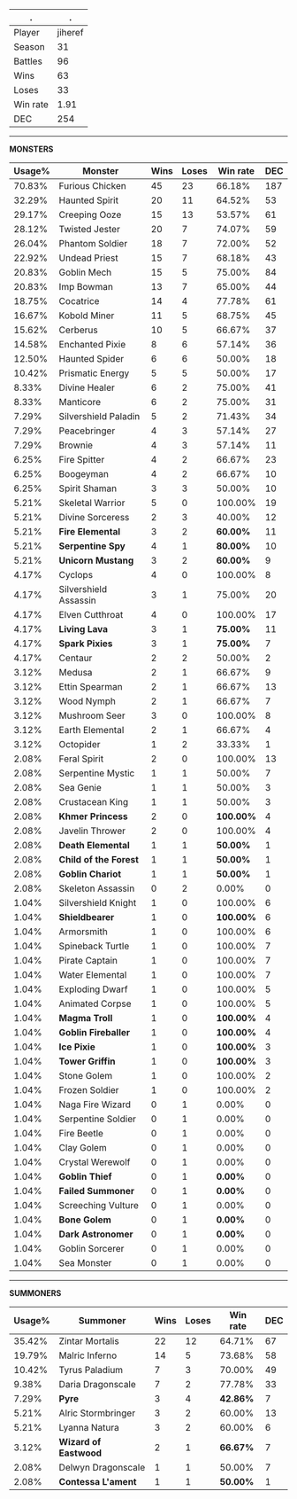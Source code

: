 .|.
|-|-
Player|jiheref
Season|31
Battles|96
Wins|63
Loses|33
Win rate|1.91
DEC|254

---
**MONSTERS**

Usage%|Monster|Wins|Loses|Win rate|DEC|
-|-|-|-|-|-|
70.83%|Furious Chicken|45|23|66.18%|187|
32.29%|Haunted Spirit|20|11|64.52%|53|
29.17%|Creeping Ooze|15|13|53.57%|61|
28.12%|Twisted Jester|20|7|74.07%|59|
26.04%|Phantom Soldier|18|7|72.00%|52|
22.92%|Undead Priest|15|7|68.18%|43|
20.83%|Goblin Mech|15|5|75.00%|84|
20.83%|Imp Bowman|13|7|65.00%|44|
18.75%|Cocatrice|14|4|77.78%|61|
16.67%|Kobold Miner|11|5|68.75%|45|
15.62%|Cerberus|10|5|66.67%|37|
14.58%|Enchanted Pixie|8|6|57.14%|36|
12.50%|Haunted Spider|6|6|50.00%|18|
10.42%|Prismatic Energy|5|5|50.00%|17|
8.33%|Divine Healer|6|2|75.00%|41|
8.33%|Manticore|6|2|75.00%|31|
7.29%|Silvershield Paladin|5|2|71.43%|34|
7.29%|Peacebringer|4|3|57.14%|27|
7.29%|Brownie|4|3|57.14%|11|
6.25%|Fire Spitter|4|2|66.67%|23|
6.25%|Boogeyman|4|2|66.67%|10|
6.25%|Spirit Shaman|3|3|50.00%|10|
5.21%|Skeletal Warrior|5|0|100.00%|19|
5.21%|Divine Sorceress|2|3|40.00%|12|
5.21%|**Fire Elemental**|3|2|**60.00%**|11|
5.21%|**Serpentine Spy**|4|1|**80.00%**|10|
5.21%|**Unicorn Mustang**|3|2|**60.00%**|9|
4.17%|Cyclops|4|0|100.00%|8|
4.17%|Silvershield Assassin|3|1|75.00%|20|
4.17%|Elven Cutthroat|4|0|100.00%|17|
4.17%|**Living Lava**|3|1|**75.00%**|11|
4.17%|**Spark Pixies**|3|1|**75.00%**|7|
4.17%|Centaur|2|2|50.00%|2|
3.12%|Medusa|2|1|66.67%|9|
3.12%|Ettin Spearman|2|1|66.67%|13|
3.12%|Wood Nymph|2|1|66.67%|7|
3.12%|Mushroom Seer|3|0|100.00%|8|
3.12%|Earth Elemental|2|1|66.67%|4|
3.12%|Octopider|1|2|33.33%|1|
2.08%|Feral Spirit|2|0|100.00%|13|
2.08%|Serpentine Mystic|1|1|50.00%|7|
2.08%|Sea Genie|1|1|50.00%|3|
2.08%|Crustacean King|1|1|50.00%|3|
2.08%|**Khmer Princess**|2|0|**100.00%**|4|
2.08%|Javelin Thrower|2|0|100.00%|4|
2.08%|**Death Elemental**|1|1|**50.00%**|1|
2.08%|**Child of the Forest**|1|1|**50.00%**|1|
2.08%|**Goblin Chariot**|1|1|**50.00%**|1|
2.08%|Skeleton Assassin|0|2|0.00%|0|
1.04%|Silvershield Knight|1|0|100.00%|6|
1.04%|**Shieldbearer**|1|0|**100.00%**|6|
1.04%|Armorsmith|1|0|100.00%|6|
1.04%|Spineback Turtle|1|0|100.00%|7|
1.04%|Pirate Captain|1|0|100.00%|7|
1.04%|Water Elemental|1|0|100.00%|7|
1.04%|Exploding Dwarf|1|0|100.00%|5|
1.04%|Animated Corpse|1|0|100.00%|5|
1.04%|**Magma Troll**|1|0|**100.00%**|4|
1.04%|**Goblin Fireballer**|1|0|**100.00%**|4|
1.04%|**Ice Pixie**|1|0|**100.00%**|3|
1.04%|**Tower Griffin**|1|0|**100.00%**|3|
1.04%|Stone Golem|1|0|100.00%|2|
1.04%|Frozen Soldier|1|0|100.00%|2|
1.04%|Naga Fire Wizard|0|1|0.00%|0|
1.04%|Serpentine Soldier|0|1|0.00%|0|
1.04%|Fire Beetle|0|1|0.00%|0|
1.04%|Clay Golem|0|1|0.00%|0|
1.04%|Crystal Werewolf|0|1|0.00%|0|
1.04%|**Goblin Thief**|0|1|**0.00%**|0|
1.04%|**Failed Summoner**|0|1|**0.00%**|0|
1.04%|Screeching Vulture|0|1|0.00%|0|
1.04%|**Bone Golem**|0|1|**0.00%**|0|
1.04%|**Dark Astronomer**|0|1|**0.00%**|0|
1.04%|Goblin Sorcerer|0|1|0.00%|0|
1.04%|Sea Monster|0|1|0.00%|0|

---
**SUMMONERS**

Usage%|Summoner|Wins|Loses|Win rate|DEC|
-|-|-|-|-|-|
35.42%|Zintar Mortalis|22|12|64.71%|67|
19.79%|Malric Inferno|14|5|73.68%|58|
10.42%|Tyrus Paladium|7|3|70.00%|49|
9.38%|Daria Dragonscale|7|2|77.78%|33|
7.29%|**Pyre**|3|4|**42.86%**|7|
5.21%|Alric Stormbringer|3|2|60.00%|13|
5.21%|Lyanna Natura|3|2|60.00%|6|
3.12%|**Wizard of Eastwood**|2|1|**66.67%**|7|
2.08%|Delwyn Dragonscale|1|1|50.00%|7|
2.08%|**Contessa L'ament**|1|1|**50.00%**|1|
